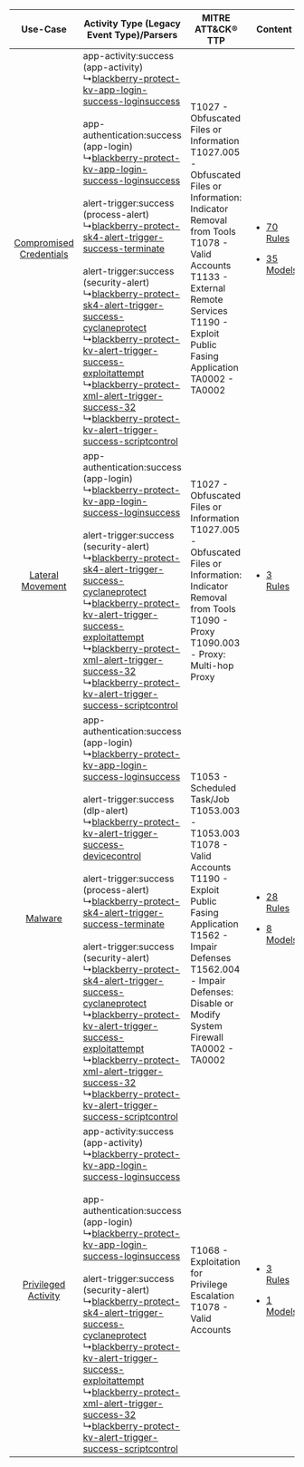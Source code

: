 |    Use-Case    | Activity Type (Legacy Event Type)/Parsers    | MITRE ATT&CK® TTP    | Content    |
|:----:| ---- | ---- | ---- |
| [Compromised Credentials](../../../UseCases/uc_compromised_credentials.md) |  app-activity:success (app-activity)<br> ↳[blackberry-protect-kv-app-login-success-loginsuccess](Ps/pC_blackberryprotectkvapploginsuccessloginsuccess.md)<br><br> app-authentication:success (app-login)<br> ↳[blackberry-protect-kv-app-login-success-loginsuccess](Ps/pC_blackberryprotectkvapploginsuccessloginsuccess.md)<br><br> alert-trigger:success (process-alert)<br> ↳[blackberry-protect-sk4-alert-trigger-success-terminate](Ps/pC_blackberryprotectsk4alerttriggersuccessterminate.md)<br><br> alert-trigger:success (security-alert)<br> ↳[blackberry-protect-sk4-alert-trigger-success-cyclaneprotect](Ps/pC_blackberryprotectsk4alerttriggersuccesscyclaneprotect.md)<br> ↳[blackberry-protect-kv-alert-trigger-success-exploitattempt](Ps/pC_blackberryprotectkvalerttriggersuccessexploitattempt.md)<br> ↳[blackberry-protect-xml-alert-trigger-success-32](Ps/pC_blackberryprotectxmlalerttriggersuccess32.md)<br> ↳[blackberry-protect-kv-alert-trigger-success-scriptcontrol](Ps/pC_blackberryprotectkvalerttriggersuccessscriptcontrol.md)<br>         | T1027 - Obfuscated Files or Information<br>T1027.005 - Obfuscated Files or Information: Indicator Removal from Tools<br>T1078 - Valid Accounts<br>T1133 - External Remote Services<br>T1190 - Exploit Public Fasing Application<br>TA0002 - TA0002<br> | [<ul><li>70 Rules</li></ul><ul><li>35 Models</li></ul>](RM/r_m_blackberry_blackberry_protect_Compromised_Credentials.md) |
|        [Lateral Movement](../../../UseCases/uc_lateral_movement.md)        |  app-authentication:success (app-login)<br> ↳[blackberry-protect-kv-app-login-success-loginsuccess](Ps/pC_blackberryprotectkvapploginsuccessloginsuccess.md)<br><br> alert-trigger:success (security-alert)<br> ↳[blackberry-protect-sk4-alert-trigger-success-cyclaneprotect](Ps/pC_blackberryprotectsk4alerttriggersuccesscyclaneprotect.md)<br> ↳[blackberry-protect-kv-alert-trigger-success-exploitattempt](Ps/pC_blackberryprotectkvalerttriggersuccessexploitattempt.md)<br> ↳[blackberry-protect-xml-alert-trigger-success-32](Ps/pC_blackberryprotectxmlalerttriggersuccess32.md)<br> ↳[blackberry-protect-kv-alert-trigger-success-scriptcontrol](Ps/pC_blackberryprotectkvalerttriggersuccessscriptcontrol.md)<br>    | T1027 - Obfuscated Files or Information<br>T1027.005 - Obfuscated Files or Information: Indicator Removal from Tools<br>T1090 - Proxy<br>T1090.003 - Proxy: Multi-hop Proxy<br>    | [<ul><li>3 Rules</li></ul>](RM/r_m_blackberry_blackberry_protect_Lateral_Movement.md)    |
|    [Malware](../../../UseCases/uc_malware.md)    |  app-authentication:success (app-login)<br> ↳[blackberry-protect-kv-app-login-success-loginsuccess](Ps/pC_blackberryprotectkvapploginsuccessloginsuccess.md)<br><br> alert-trigger:success (dlp-alert)<br> ↳[blackberry-protect-kv-alert-trigger-success-devicecontrol](Ps/pC_blackberryprotectkvalerttriggersuccessdevicecontrol.md)<br><br> alert-trigger:success (process-alert)<br> ↳[blackberry-protect-sk4-alert-trigger-success-terminate](Ps/pC_blackberryprotectsk4alerttriggersuccessterminate.md)<br><br> alert-trigger:success (security-alert)<br> ↳[blackberry-protect-sk4-alert-trigger-success-cyclaneprotect](Ps/pC_blackberryprotectsk4alerttriggersuccesscyclaneprotect.md)<br> ↳[blackberry-protect-kv-alert-trigger-success-exploitattempt](Ps/pC_blackberryprotectkvalerttriggersuccessexploitattempt.md)<br> ↳[blackberry-protect-xml-alert-trigger-success-32](Ps/pC_blackberryprotectxmlalerttriggersuccess32.md)<br> ↳[blackberry-protect-kv-alert-trigger-success-scriptcontrol](Ps/pC_blackberryprotectkvalerttriggersuccessscriptcontrol.md)<br> | T1053 - Scheduled Task/Job<br>T1053.003 - T1053.003<br>T1078 - Valid Accounts<br>T1190 - Exploit Public Fasing Application<br>T1562 - Impair Defenses<br>T1562.004 - Impair Defenses: Disable or Modify System Firewall<br>TA0002 - TA0002<br>         | [<ul><li>28 Rules</li></ul><ul><li>8 Models</li></ul>](RM/r_m_blackberry_blackberry_protect_Malware.md)    |
|     [Privileged Activity](../../../UseCases/uc_privileged_activity.md)     |  app-activity:success (app-activity)<br> ↳[blackberry-protect-kv-app-login-success-loginsuccess](Ps/pC_blackberryprotectkvapploginsuccessloginsuccess.md)<br><br> app-authentication:success (app-login)<br> ↳[blackberry-protect-kv-app-login-success-loginsuccess](Ps/pC_blackberryprotectkvapploginsuccessloginsuccess.md)<br><br> alert-trigger:success (security-alert)<br> ↳[blackberry-protect-sk4-alert-trigger-success-cyclaneprotect](Ps/pC_blackberryprotectsk4alerttriggersuccesscyclaneprotect.md)<br> ↳[blackberry-protect-kv-alert-trigger-success-exploitattempt](Ps/pC_blackberryprotectkvalerttriggersuccessexploitattempt.md)<br> ↳[blackberry-protect-xml-alert-trigger-success-32](Ps/pC_blackberryprotectxmlalerttriggersuccess32.md)<br> ↳[blackberry-protect-kv-alert-trigger-success-scriptcontrol](Ps/pC_blackberryprotectkvalerttriggersuccessscriptcontrol.md)<br>    | T1068 - Exploitation for Privilege Escalation<br>T1078 - Valid Accounts<br>    | [<ul><li>3 Rules</li></ul><ul><li>1 Models</li></ul>](RM/r_m_blackberry_blackberry_protect_Privileged_Activity.md)       |